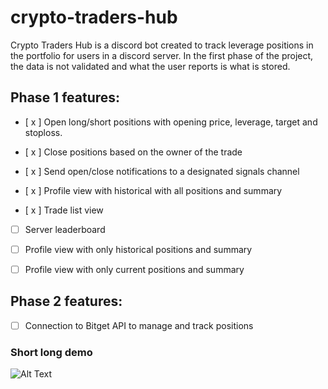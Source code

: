 # crypto-traders-hub

Crypto Traders Hub is a discord bot created to track leverage positions in the portfolio for users in a discord server. In the first phase of the project, the data is not validated and what the user reports is what is stored.

## Phase 1 features:
- [ x ] Open long/short positions with opening price, leverage, target and stoploss.

- [ x ] Close positions based on the owner of the trade

- [ x ] Send open/close notifications to a designated signals channel

- [ x ] Profile view with historical with all positions and summary

- [ x ] Trade list view

- [ ] Server leaderboard

- [ ] Profile view with only historical positions and summary

- [ ] Profile view with only current positions and summary

## Phase 2 features:
- [ ] Connection to Bitget API to manage and track positions

### Short long demo
![Alt Text](./media/long_demo.gif)